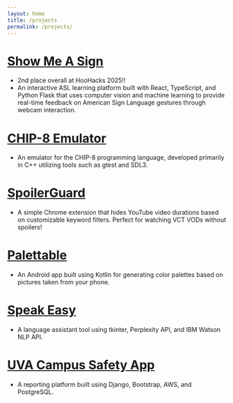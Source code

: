 ```yaml
---
layout: home
title: /projects
permalink: /projects/
---
```


# <a href="https://devpost.com/software/show-me-a-sign" target="_blank" rel="noopener noreferrer">Show Me A Sign</a>
- 2nd place overall at HooHacks 2025!!
- An interactive ASL learning platform built with React, TypeScript, and Python Flask that uses computer vision and machine learning to provide real-time feedback on American Sign Language gestures through webcam interaction.
# <a href="https://github.com/itskevinshi/CHIP8" target="_blank" rel="noopener noreferrer">CHIP-8 Emulator</a>
- An emulator for the CHIP-8 programming language, developed primarily in C++ utilizing tools such as gtest and SDL3.
# <a href="https://github.com/itskevinshi/hide-video-duration" target="_blank" rel="noopener noreferrer">SpoilerGuard</a>
- A simple Chrome extension that hides YouTube video durations based on customizable keyword filters. Perfect for watching VCT VODs without spoilers!
# <a href="https://github.com/itskevinshi/Palettable" target="_blank" rel="noopener noreferrer">Palettable</a>
- An Android app built using Kotlin for generating color palettes based on pictures taken from your phone.
# <a href="https://github.com/colbycheese55/Speak-Easy" target="_blank" rel="noopener noreferrer">Speak Easy</a>
- A language assistant tool using tkinter, Perplexity API, and IBM Watson NLP API.
# <a href="https://github.com/uva-cs3240-s24/project-b-09" target="_blank" rel="noopener noreferrer">UVA Campus Safety App</a>
- A reporting platform built using Django, Bootstrap, AWS, and PostgreSQL.
